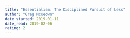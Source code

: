 ```yaml
---
title: "Essentialism: The Disciplined Pursuit of Less"
author: "Greg McKeown"
date_started: 2019-01-11
date_read: 2019-02-06
rating: 2
---
```

